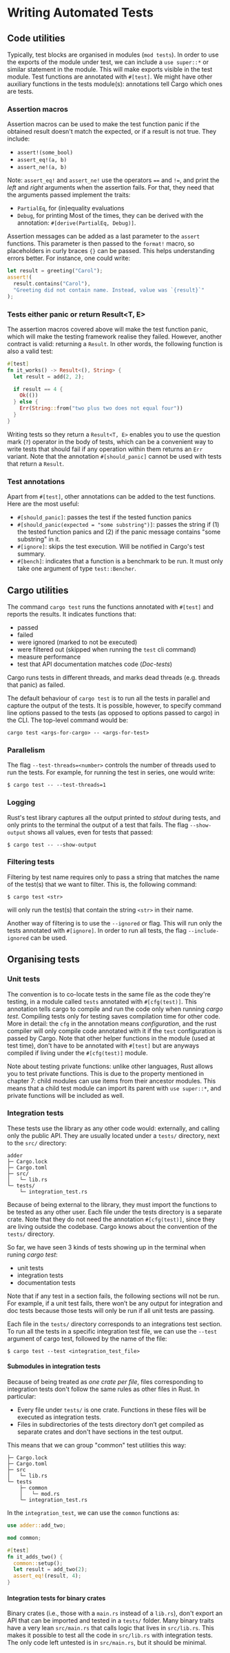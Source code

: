 # Writing Automated Tests

## Code utilities

Typically, test blocks are organised in modules (`mod tests`). In order to use the exports of the module under test, we can include a `use super::*` or similar statement in the module. This will make exports visible in the test module.
Test functions are annotated with `#[test]`. We might have other auxiliary functions in the tests module(s): annotations tell Cargo which ones are tests.

### Assertion macros

Assertion macros can be used to make the test function panic if the obtained result doesn't match the expected, or if a result is not true. They include:
* `assert!(some_bool)`
* `assert_eq!(a, b)`
* `assert_ne!(a, b)`

Note: `assert_eq!` and `assert_ne!` use the operators `==` and `!=`, and print the *left* and *right* arguments when the assertion fails. For that, they need that the arguments passed implement the traits:
* `PartialEq`, for (in)equality evaluations
* `Debug`, for printing
Most of the times, they can be derived with the annotation: `#[derive(PartialEq, Debug)]`.

Assertion messages can be added as a last parameter to the `assert` functions. This parameter is then passed to the `format!` macro, so placeholders in curly braces `{}` can be passed. This helps understanding errors better. For instance, one could write:
```rust
let result = greeting("Carol");
assert!(
  result.contains("Carol"),
  "Greeting did not contain name. Instead, value was `{result}`"
);
```

### Tests either panic or return Result<T, E>

The assertion macros covered above will make the test function panic, which will make the testing framework realise they failed. However, another contract is valid: returning a `Result`. In other words, the following function is also a valid test:
```rust
#[test]
fn it_works() -> Result<(), String> {
  let result = add(2, 2);

  if result == 4 {
    Ok(())
  } else {
    Err(String::from("two plus two does not equal four"))
  }
}
```
Writing tests so they return a `Result<T, E>` enables you to use the question mark (`?`) operator in the body of tests, which can be a convenient way to write tests that should fail if any operation within them returns an `Err` variant.
Note that the annotation `#[should_panic]` cannot be used with tests that return a `Result`.

### Test annotations

Apart from `#[test]`, other annotations can be added to the test functions. Here are the most useful:
* `#[should_panic]`: passes the test if the tested function panics
* `#[should_panic(expected = "some substring")]`: passes the string if (1) the tested function panics and (2) if the panic message contains "some substring" in it.
* `#[ignore]`: skips the test execution. Will be notified in Cargo's test summary.
* `#[bench]`: indicates that a function is a benchmark to be run. It must only take one argument of type `test::Bencher`.

## Cargo utilities

The command `cargo test` runs the functions annotated with `#[test]` and reports the results. It indicates functions that:
* passed
* failed
* were ignored (marked to not be executed)
* were filtered out (skipped when running the `test` cli command)
* measure performance
* test that API documentation matches code (*Doc-tests*)

Cargo runs tests in different threads, and marks dead threads (e.g. threads that panic) as failed.

The default behaviour of `cargo test` is to run all the tests in parallel and capture the output of the tests. It is possible, however, to specify command line options passed to the tests (as opposed to options passed to cargo) in the CLI. The top-level command would be:
```
cargo test <args-for-cargo> -- <args-for-test>
```

### Parallelism

The flag `--test-threads=<number>` controls the number of threads used to run the tests. For example, for running the test in series, one would write:
```
$ cargo test -- --test-threads=1
```

### Logging

Rust's test library captures all the output printed to *stdout* during tests, and only prints to the terminal the output of a test that fails. The flag `--show-output` shows all values, even for tests that passed:
```
$ cargo test -- --show-output
```

### Filtering tests

Filtering by test name requires only to pass a string that matches the name of the test(s) that we want to filter. This is, the following command:
```
$ cargo test <str>
```
will only run the test(s) that contain the string `<str>` in their name.

Another way of filtering is to use the `--ignored` or flag. This will run only the tests annotated with `#[ignore]`.
In order to run all tests, the flag `--include-ignored` can be used.

## Organising tests

### Unit tests

The convention is to co-locate tests in the same file as the code they're testing, in a module called `tests` annotated with `#[cfg(test)]`. This annotation tells cargo to compile and run the code only when running *cargo test*. Compiling tests only for testing saves compilation time for other code.
More in detail: the `cfg` in the annotation means *configuration*, and the rust compiler will only compile code annotated with it if the `test` configuration is passed by Cargo. Note that other helper functions in the module (used at test time), don't have to be annotated with `#[test]` but are anyways compiled if living under the `#[cfg(test)]` module.

Note about testing private functions: unlike other languages, Rust allows you to test private functions. This is due to the property mentioned in chapter 7: child modules can use items from their ancestor modules. This means that a child test module can import its parent with `use super::*`, and private functions will be included as well.

### Integration tests

These tests use the library as any other code would: externally, and calling only the public API. They are usually located under a `tests/` directory, next to the `src/` directory:
```
adder
├─ Cargo.lock
├─ Cargo.toml
├─ src/
│   └─ lib.rs
└─ tests/
    └─ integration_test.rs
```

Because of being external to the library, they must import the functions to be tested as any other user. Each file under the tests directory is a separate crate.
Note that they do not need the annotation `#[cfg(test)]`, since they are living outside the codebase. Cargo knows about the convention of the `tests/` directory.

So far, we have seen 3 kinds of tests showing up in the terminal when runing *cargo test*:
* unit tests
* integration tests
* documentation tests

Note that if any test in a section fails, the following sections will not be run. For example, if a unit test fails, there won’t be any output for integration and doc tests because those tests will only be run if all unit tests are passing.

Each file in the `tests/` directory corresponds to an integrations test section. To run all the tests in a specific integration test file, we can use the `--test` argument of cargo test, followed by the name of the file:
```
$ cargo test --test <integration_test_file>
```

#### Submodules in integration tests

Because of being treated as *one crate per file*, files corresponding to integration tests don't follow the same rules as other files in Rust. In particular:
* Every file under `tests/` is one crate. Functions in these files will be executed as integration tests.
* Files in subdirectories of the tests directory don’t get compiled as separate crates and don't have sections in the test output.

This means that we can group "common" test utilities this way:
```
├─ Cargo.lock
├─ Cargo.toml
├─ src
│   └─ lib.rs
└─ tests
    ├─ common
    │   └─ mod.rs
    └─ integration_test.rs
```

In the `integration_test`, we can use the `common` functions as:
```rust
use adder::add_two;

mod common;

#[test]
fn it_adds_two() {
  common::setup();
  let result = add_two(2);
  assert_eq!(result, 4);
}
```

#### Integration tests for binary crates

Binary crates (i.e., those with a `main.rs` instead of a `lib.rs`), don't export an API that can be imported and tested in a `tests/` folder.
Many binary traits have a very lean `src/main.rs` that calls logic that lives in `src/lib.rs`. This makes it possible to test all the code in `src/lib.rs` with integration tests. The only code left untested is in `src/main.rs`, but it should be minimal.